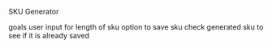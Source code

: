 SKU Generator

goals
user input for length of sku 
option to save sku 
check generated sku to see if it is already saved
